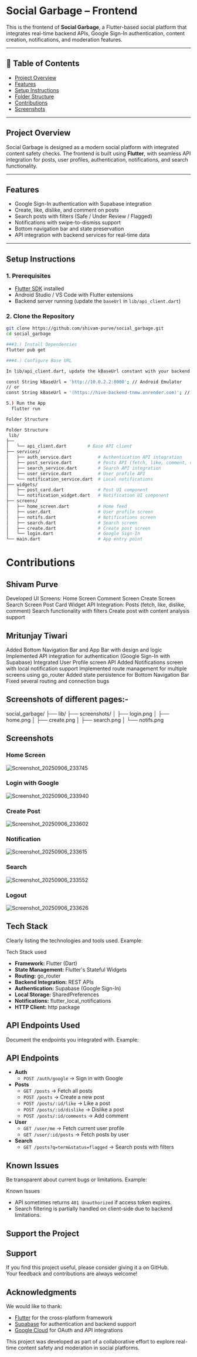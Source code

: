 
# Social Garbage – Frontend

This is the frontend of **Social Garbage**, a Flutter-based social platform that integrates real-time backend APIs, Google Sign-In authentication, content creation, notifications, and moderation features.  

---

## 📖 Table of Contents
- [Project Overview](#project-overview)
- [Features](#features)
- [Setup Instructions](#setup-instructions)
- [Folder Structure](#folder-structure)
- [Contributions](#contributions)
- [Screenshots](#screenshots)

---

## Project Overview
Social Garbage is designed as a modern social platform with integrated content safety checks. The frontend is built using **Flutter**, with seamless API integration for posts, user profiles, authentication, notifications, and search functionality.  

---

## Features
- Google Sign-In authentication with Supabase integration  
- Create, like, dislike, and comment on posts  
- Search posts with filters (Safe / Under Review / Flagged)  
- Notifications with swipe-to-dismiss support  
- Bottom navigation bar and state preservation  
- API integration with backend services for real-time data  

---

## Setup Instructions

### 1. Prerequisites
- [Flutter SDK](https://docs.flutter.dev/get-started/install) installed  
- Android Studio / VS Code with Flutter extensions  
- Backend server running (update the `baseUrl` in `lib/api_client.dart`)  

### 2. Clone the Repository
```bash
git clone https://github.com/shivam-purve/social_garbage.git
cd social_garbage

###3.) Install Dependencies
flutter pub get

###4.) Configure Base URL

In lib/api_client.dart, update the kBaseUrl constant with your backend API URL:

const String kBaseUrl = 'http://10.0.2.2:8000'; // Android Emulator
// or
const String kBaseUrl = '(https://hive-backend-tnmw.onrender.com)'; // Localhost (desktop/web)

5.) Run the App
  flutter run

Folder Structure

Folder Structure
 lib/
├──
│   └── api_client.dart        # Base API client
├── services/
│   ├── auth_service.dart          # Authentication API integration
│   ├── post_service.dart          # Posts API (fetch, like, comment, create)
│   ├── search_service.dart        # Search API integration
│   ├── user_service.dart          # User profile API
│   └── notification_service.dart  # Local notifications
├── widgets/
│   ├── post_card.dart             # Post UI component
│   └── notification_widget.dart   # Notification UI component
├── screens/
│   ├── home_screen.dart           # Home feed
│   ├── user.dart                  # User profile screen
│   ├── notifs.dart                # Notifications screen
│   ├── search.dart                # Search screen
│   ├── create.dart                # Create post screen
│   └── login.dart                 # Google Sign-In
└── main.dart                      # App entry point
```
# Contributions
## Shivam Purve
Developed UI Screens:
Home Screen
Comment Screen
Create Screen
Search Screen
Post Card Widget
API Integration:
Posts (fetch, like, dislike, comment)
Search functionality with filters
Create post with content analysis support


## Mritunjay Tiwari

Added Bottom Navigation Bar and App Bar with design and logic
Implemented API integration for authentication (Google Sign-In with Supabase)
Integrated User Profile screen API
Added Notifications screen with local notification support
Implemented route management for multiple screens using go_router
Added state persistence for Bottom Navigation Bar
Fixed several routing and connection bugs


##  Screenshots of different pages:-

social_garbage/
├── lib/
├── screenshots/
│   ├── login.png
│   ├── home.png
│   ├── create.png
│   ├── search.png
│   └── notifs.png


## Screenshots

### Home Screen
![Screenshot_20250906_233745](https://github.com/user-attachments/assets/6e695e4b-54cf-4d5b-aaa3-083925df428f)

### Login with Google
![Screenshot_20250906_233940](https://github.com/user-attachments/assets/1ab2420c-3d0b-4c62-ab9e-ad75668fa934)

### Create Post
![Screenshot_20250906_233602](https://github.com/user-attachments/assets/317ea7f1-f3d8-4508-9829-3f67edb23767)

### Notification
![Screenshot_20250906_233615](https://github.com/user-attachments/assets/76441ab8-4fa1-43c8-94dd-dc3fd4f1e041)

### Search
![Screenshot_20250906_233552](https://github.com/user-attachments/assets/5685a766-f69b-4db1-8ac0-fb10e5e51947)

### Logout
![Screenshot_20250906_233626](https://github.com/user-attachments/assets/975768a6-c0d9-4a5d-a947-d57c48815693)


## Tech Stack

Clearly listing  the technologies and tools used. Example:

Tech Stack used 
- **Framework:** Flutter (Dart)  
- **State Management:** Flutter's Stateful Widgets  
- **Routing:** go_router  
- **Backend Integration:** REST APIs  
- **Authentication:** Supabase (Google Sign-In)  
- **Local Storage:** SharedPreferences  
- **Notifications:** flutter_local_notifications  
- **HTTP Client:** http package

## API Endpoints Used

Document the endpoints you integrated with. Example:

## API Endpoints
- **Auth**
  - `POST /auth/google` → Sign in with Google
- **Posts**
  - `GET /posts` → Fetch all posts
  - `POST /posts` → Create a new post
  - `POST /posts/:id/like` → Like a post
  - `POST /posts/:id/dislike` → Dislike a post
  - `POST /posts/:id/comments` → Add comment
- **User**
  - `GET /user/me` → Fetch current user profile
  - `GET /user/:id/posts` → Fetch posts by user
- **Search**
  - `GET /posts?q=term&status=flagged` → Search posts with filters




## Known Issues

Be transparent about current bugs or limitations. Example:

  Known Issues
- API sometimes returns `401 Unauthorized` if access token expires.  
- Search filtering is partially handled on client-side due to backend limitations.

 ## Support the Project

## Support

If you find this project useful, please consider giving it a on GitHub.  
Your feedback and contributions are always welcome!


## Acknowledgments

We would like to thank:  
- [Flutter](https://flutter.dev) for the cross-platform framework  
- [Supabase](https://supabase.com) for authentication and backend support  
- [Google Cloud](https://cloud.google.com) for OAuth and API integrations  

This project was developed as part of a collaborative effort to explore real-time content safety and moderation in social platforms.


























